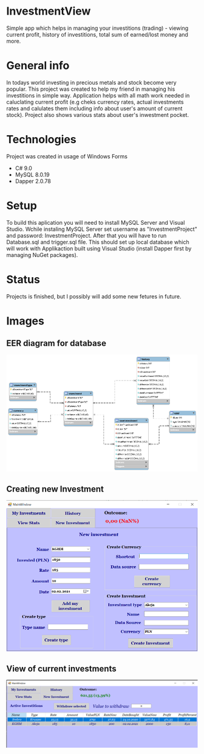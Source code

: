 # InvestmentView
 Simple app which helps in managing your investitions (trading) - viewing current profit, history of investitions, total sum of earned/lost money and more.
 
# General info
In todays world investing in precious metals and stock become very popular. This project was created to help my friend in managing his investitions in simple way. Application helps with all math work needed in caluclating current profit (e.g cheks currency rates, actual investments rates and calulates them including info about user's amount of current stock). Project also shows various stats about user's inwestment pocket.

# Technologies 
Project was created in usage of Windows Forms
* C# 9.0
* MySQL 8.0.19
* Dapper 2.0.78

# Setup
To build this aplication you will need to install MySQL Server and Visual Studio. Wchile instaling MySQL Server set username as "InvestmentProject" and password: InvestmentProject. After that you will have to run Database.sql and trigger.sql file. This should set up local database which will work with Applikaction built using Visual Studio (install Dapper first by managing NuGet packages). 

# Status
Projects is finished, but I possibly will add some new fetures in future.

# Images
 ## EER diagram for database
 ![EER diagram](./Pictures/EERDiagram.png)

 ## Creating new Investment 
 ![new inwestment panel](./Pictures/NewInvestment.png)

 ## View of current investments
 ![my investments page](./Pictures/MyInvestments.png)
